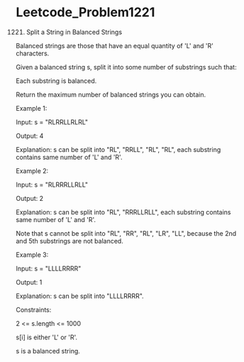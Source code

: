 # Leetcode_Problem1221





1221. Split a String in Balanced Strings





Balanced strings are those that have an equal quantity of 'L' and 'R' characters.






Given a balanced string s, split it into some number of substrings such that:






Each substring is balanced.





Return the maximum number of balanced strings you can obtain.

 


Example 1:





Input: s = "RLRRLLRLRL"





Output: 4






Explanation: s can be split into "RL", "RRLL", "RL", "RL", each substring contains same number of 'L' and 'R'.





Example 2:






Input: s = "RLRRRLLRLL"





Output: 2






Explanation: s can be split into "RL", "RRRLLRLL", each substring contains same number of 'L' and 'R'.







Note that s cannot be split into "RL", "RR", "RL", "LR", "LL", because the 2nd and 5th substrings are not balanced.








Example 3:







Input: s = "LLLLRRRR"







Output: 1








Explanation: s can be split into "LLLLRRRR".


 




Constraints:






2 <= s.length <= 1000






s[i] is either 'L' or 'R'.







s is a balanced string.
